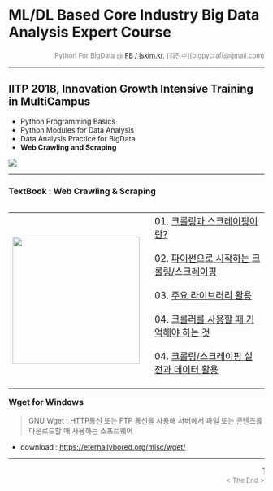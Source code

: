 
# ML/DL Based Core Industry Big Data Analysis Expert Course

<div align='right'><font size=2 color='gray'>Python For BigData @ <font color='blue'><a href='https://www.facebook.com/jskim.kr'>FB / jskim.kr</a></font>, [김진수](bigpycraft@gmail.com)</font></div>
<hr>

## IITP 2018, Innovation Growth Intensive Training in MultiCampus
>  
- Python Programming Basics
- Python Modules for Data Analysis
- Data Analysis Practice for BigData
- <b>Web Crawling and Scraping</b>

<img src="../images/img_front_readme_iitp.png">

<hr>

### TextBook : Web Crawling & Scraping

<table align="left">
    <tr align="left">
        <td width="300">
            <a href="https://www.seleniumhq.org/projects/webdriver/">
            <img src="../images/reference-03.png" width="250" />
            </a>
        </td>
        <td width="700">
<div align="left">
<font size="4">
01. <a href="https://htmlpreview.github.io/?https://github.com/bigpycraft/iitp18-multicampus/blob/master/section-D/html/WCS01_Wget_크롤링.html              "> 크롤링과 스크레이핑이란?                  </a>
<br/><br/>
02. <a href="https://htmlpreview.github.io/?https://github.com/bigpycraft/iitp18-multicampus/blob/master/section-D/html/WCS02_크롤링과_스크랩핑_ver2.html   "> 파이썬으로 시작하는 크롤링/스크레이핑     </a>
<br/><br/>
03. <a href="https://htmlpreview.github.io/?https://github.com/bigpycraft/iitp18-multicampus/blob/master/section-D/html/WCS03_주요_라이브러리_활용_ver2.html"> 주요 라이브러리 활용                      </a>
<br/><br/>
04. <a href="https://htmlpreview.github.io/?https://github.com/bigpycraft/iitp18-multicampus/blob/master/section-D/html/WCS04_크롤러사용_ver2.html          "> 크롤러를 사용할 때 기억해야 하는 것       </a>
<br/><br/>
04. <a href="https://htmlpreview.github.io/?https://github.com/bigpycraft/iitp18-multicampus/blob/master/section-D/html/WCS05_데이터활용_ver3.html          "> 크롤링/스크레이핑 실전과 데이터 활용      </a>
<br/><br/>
</font>
</div></td>
    </tr>
</table>
<br/>


<hr>

### Wget for Windows
> GNU Wget : HTTP통신 또는 FTP 통신을 사용해 서버에서 파일 또는 콘텐츠를 다운로드할 때 사용하는 소프트웨어
* download : https://eternallybored.org/misc/wget/


<hr>
<marquee><font size=3 color='brown'>The BigpyCraft find the information to design valuable society with Technology & Craft.</font></marquee>
<div align='right'><font size=2 color='gray'> &lt; The End &gt; </font></div>

